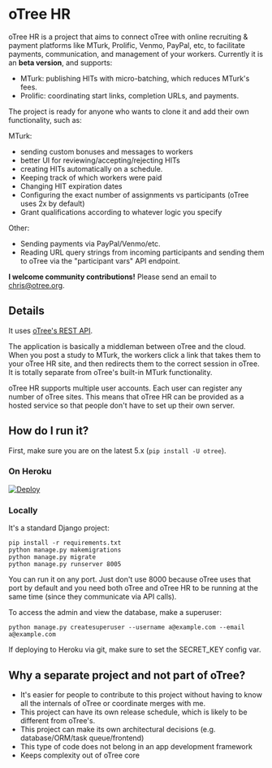 # oTree HR

oTree HR is a project that aims to connect oTree with online recruiting & payment platforms like
MTurk, Prolific, Venmo, PayPal, etc, to facilitate payments, communication, and management of your workers. 
Currently it is an **beta version**, and supports:

-   MTurk: publishing HITs with micro-batching, which reduces MTurk's fees.
-   Prolific: coordinating start links, completion URLs, and payments. 

The project is ready for anyone who wants to clone it and add their own functionality, such as:

MTurk:
-	sending custom bonuses and messages to workers
-	better UI for reviewing/accepting/rejecting HITs
-	creating HITs automatically on a schedule.
-	Keeping track of which workers were paid
-   Changing HIT expiration dates
-	Configuring the exact number of assignments vs participants (oTree uses 2x by default)
-	Grant qualifications according to whatever logic you specify

Other:
-   Sending payments via PayPal/Venmo/etc.
-   Reading URL query strings from incoming participants and sending them to oTree via the "participant vars" API endpoint.

**I welcome community contributions!**
Please send an email to chris@otree.org.

## Details

It uses [oTree's REST API](https://otree.readthedocs.io/en/latest/misc/rest_api.html). 

The application is basically a middleman between oTree and the cloud. When you post a study to MTurk,
the workers click a link that takes them to your oTree HR site, and then redirects them to the correct session
in oTree. It is totally separate from oTree's built-in MTurk functionality.

oTree HR supports multiple user accounts. Each user can register any number of oTree sites. 
This means that oTree HR can be provided as a hosted service
so that people don't have to set up their own server.

## How do I run it?

First, make sure you are on the latest 5.x (`pip install -U otree`).

### On Heroku

[![Deploy](https://www.herokucdn.com/deploy/button.svg)](https://heroku.com/deploy)

### Locally
It's a standard Django project:

```
pip install -r requirements.txt
python manage.py makemigrations
python manage.py migrate
python manage.py runserver 8005
```

You can run it on any port. Just don't use 8000 because oTree uses that port by default and you need both oTree and 
oTree HR to be running at the same time (since they communicate via API calls).

To access the admin and view the database, make a superuser:

```
python manage.py createsuperuser --username a@example.com --email a@example.com
```

If deploying to Heroku via git, make sure to set the SECRET_KEY config var.

## Why a separate project and not part of oTree?

-   It's easier for people to contribute to this project without having to know all the internals of oTree
    or coordinate merges with me.
-   This project can have its own release schedule, which is likely to be different from oTree's.
-   This project can make its own architectural decisions (e.g. database/ORM/task queue/frontend)
-   This type of code does not belong in an app development framework
-   Keeps complexity out of oTree core
